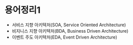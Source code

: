 # 용어정리1

- 서비스 지향 아키텍처(SOA, Service Oriented Architecture) 
- 비지니스 지향 아키텍처(BDA, Business Driven Architecture) 
- 이벤트 주도 아키텍처(EDA, Event Driven Architecture)